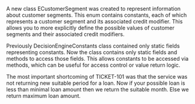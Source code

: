 A new class ECustomerSegment was created to represent information about customer segments.
This enum contains constants, each of which represents a customer segment and its associated credit modifier.
This allows you to more explicitly define the possible values of customer segments and their associated credit modifiers.

Previously DecisionEngineConstants class contained only static fields representing constants.
Now the class contains only static fields and methods to access those fields.
This allows constants to be accessed via methods, which can be useful for access control or value return logic.

The most important shortcoming of TICKET-101 was that the service was not returning
new suitable period for a loan.
Now if your possible loan is less than minimal loan amount then we return the suitable month.
Else we return maximum loan amount.